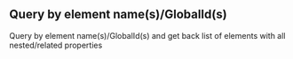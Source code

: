 ## Query by element name(s)/GlobalId(s)

Query by element name(s)/GlobalId(s) and get back list of elements with all nested/related properties
